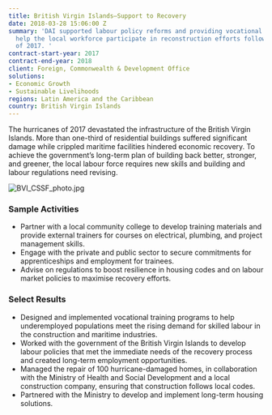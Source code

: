 ```yaml
---
title: British Virgin Islands—Support to Recovery
date: 2018-03-28 15:06:00 Z
summary: 'DAI supported labour policy reforms and providing vocational training to
  help the local workforce participate in reconstruction efforts following the hurricanes
  of 2017. '
contract-start-year: 2017
contract-end-year: 2018
client: Foreign, Commonwealth & Development Office
solutions:
- Economic Growth
- Sustainable Livelihoods
regions: Latin America and the Caribbean
country: British Virgin Islands
---
```


The hurricanes of 2017 devastated the infrastructure of the British Virgin Islands. More than one-third of residential buildings suffered significant damage while crippled maritime facilities hindered economic recovery. To achieve the government’s long-term plan of building back better, stronger, and greener, the local labour force requires new skills and building and labour regulations need revising.

![BVI_CSSF_photo.jpg](/uploads/BVI_CSSF_photo.jpg)

### Sample Activities

* Partner with a local community college to develop training materials and provide external trainers for courses on electrical, plumbing, and project management skills.
* Engage with the private and public sector to secure commitments for apprenticeships and employment for trainees.
* Advise on regulations to boost resilience in housing codes and on labour market policies to maximise recovery efforts.

### Select Results

* Designed and implemented vocational training programs to help underemployed populations meet the rising demand for skilled labour in the construction and maritime industries.
* Worked with the government of the British Virgin Islands to develop labour policies that met the immediate needs of the recovery process and created long-term employment opportunities.
* Managed the repair of 100 hurricane-damaged homes, in collaboration with the Ministry of Health and Social Development and a local construction company, ensuring that construction follows local codes.
* Partnered with the Ministry to develop and implement long-term housing solutions.
